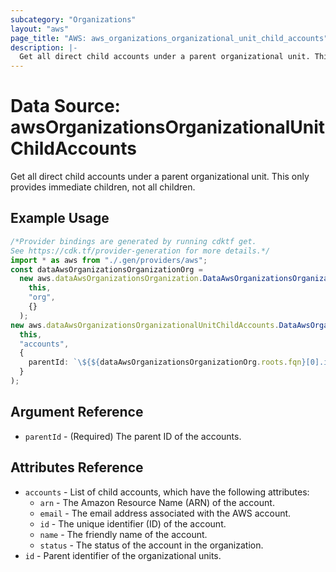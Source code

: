 ```yaml
---
subcategory: "Organizations"
layout: "aws"
page_title: "AWS: aws_organizations_organizational_unit_child_accounts"
description: |-
  Get all direct child accounts under a parent organizational unit. This only provides immediate children, not all children.
---
```


# Data Source: awsOrganizationsOrganizationalUnitChildAccounts

Get all direct child accounts under a parent organizational unit. This only provides immediate children, not all children.

## Example Usage

```typescript
/*Provider bindings are generated by running cdktf get.
See https://cdk.tf/provider-generation for more details.*/
import * as aws from "./.gen/providers/aws";
const dataAwsOrganizationsOrganizationOrg =
  new aws.dataAwsOrganizationsOrganization.DataAwsOrganizationsOrganization(
    this,
    "org",
    {}
  );
new aws.dataAwsOrganizationsOrganizationalUnitChildAccounts.DataAwsOrganizationsOrganizationalUnitChildAccounts(
  this,
  "accounts",
  {
    parentId: `\${${dataAwsOrganizationsOrganizationOrg.roots.fqn}[0].id}`,
  }
);

```

## Argument Reference

* `parentId` - (Required) The parent ID of the accounts.

## Attributes Reference

* `accounts` - List of child accounts, which have the following attributes:
  * `arn` - The Amazon Resource Name (ARN) of the account.
  * `email` - The email address associated with the AWS account.
  * `id` - The unique identifier (ID) of the account.
  * `name` - The friendly name of the account.
  * `status` - The status of the account in the organization.
* `id` - Parent identifier of the organizational units.
